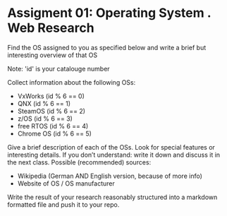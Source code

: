 # Assigment 01: Operating System . Web Research

Find the OS assigned to you as specified below and write a brief but interesting overview of that OS

Note: 'id' is your catalouge number

Collect information about the following OSs:
- VxWorks (id % 6 == 0)
- QNX (id % 6 == 1)
- SteamOS (id % 6 == 2)
- z/OS (id % 6 == 3)
- free RTOS (id % 6 == 4)
- Chrome OS (id % 6 == 5)

Give a brief description of each of the OSs. 
Look for special features or interesting details. 
If you don’t understand: write it down and discuss it in the next class. 
Possible (recommended) sources:
- Wikipedia (German AND English version, because of more info)
- Website of OS / OS manufacturer

Write the result of your research reasonably structured into a markdown formatted file and push it to your repo.
